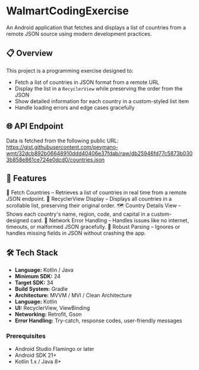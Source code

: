 # WalmartCodingExercise

An Android application that fetches and displays a list of countries from a remote JSON source using modern development practices.

## 📋 Overview

This project is a programming exercise designed to:

- Fetch a list of countries in JSON format from a remote URL
- Display the list in a `RecyclerView` while preserving the order from the JSON
- Show detailed information for each country in a custom-styled list item
- Handle loading errors and edge cases gracefully

## 🌐 API Endpoint

Data is fetched from the following public URL:
https://gist.githubusercontent.com/peymano-wmt/32dcb892b06648910ddd40406e37fdab/raw/db25946fd77c5873b0303b858e861ce724e0dcd0/countries.json

## 🚀 Features

🔄 Fetch Countries – Retrieves a list of countries in real time from a remote JSON endpoint.
🧾 RecyclerView Display – Displays all countries in a scrollable list, preserving their original order.
🗺️ Country Details View – Shows each country's name, region, code, and capital in a custom-designed card.
📶 Network Error Handling – Handles issues like no internet, timeouts, or malformed JSON gracefully.
🧪 Robust Parsing – Ignores or handles missing fields in JSON without crashing the app.

## 🛠️ Tech Stack

- **Language:** Kotlin / Java
- **Minimum SDK:** 24
- **Target SDK:** 34
- **Build System:** Gradle
- **Architecture:** MVVM / MVI / Clean Architecture
- **Language:** Kotlin
- **UI:** RecyclerView, ViewBinding
- **Networking:** Retrofit, Gson
- **Error Handling:** Try-catch, response codes, user-friendly messages

### Prerequisites

- Android Studio Flamingo or later
- Android SDK 21+
- Kotlin 1.x / Java 8+
